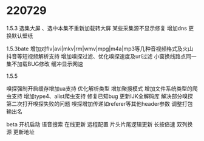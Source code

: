 # 220729
1.5.3
选集大屏 、选中本集不重新加载转大屏
某些采集源不显示修复 
增加dns
更换默认壁纸

1.5.3bate
增加对flv|avi|mkv|rm|wmv|mpg|m4a|mp3等几种音视频格式及火山抖音等短视频解析支持
增加嗅探过滤、优化嗅探速度及url过滤
小窗换线路点同一集不加载BUG修改
缓冲显示网速

1.5.5

嗅探强制开启缓存增加ua支持
优化解析类型
增加聚搜模式
增加文件系统类型的爬虫支持
增加type4、alist爬虫支持
修复已知bug
更新IJK全解码库
解决部分嗅探第二次打开嗅探失败的问题
嗅探增加传递如referer等其他header参数
调整打包输出名

beta
开机启动
语音搜索
在线更新
远程配置
片头片尾逻辑更新
长按倍速
双列换源
更新地址




